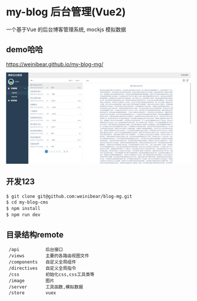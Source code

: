 # my-blog 后台管理(Vue2)

 一个基于Vue 的后台博客管理系统, mockjs 模拟数据

## demo哈哈
https://weinibear.github.io/my-blog-mg/


![image](https://github.com/weinibear/my-blog-mg/raw/master/screenshot.PNG)


## 开发123

```bash
$ git clone git@github.com:weinibear/blog-mg.git
$ cd my-blog-cms
$ npm install
$ npm run dev

```

## 目录结构remote

```
 /api          后台接口
 /views        主要的各路由视图文件
 /components   自定义全局组件      
 /directives   自定义全局指令
 /css          初始化css,css工具类等
 /image        图片
 /server       工具函数,模拟数据
 /store        vuex
```
